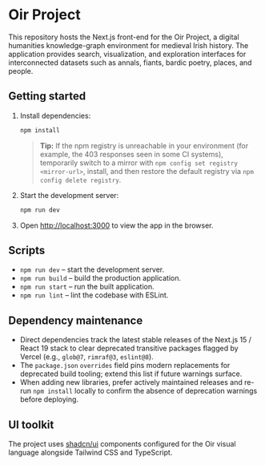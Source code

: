 # Oir Project

This repository hosts the Next.js front-end for the Oir Project, a digital humanities knowledge-graph environment for medieval Irish history. The application provides search, visualization, and exploration interfaces for interconnected datasets such as annals, fiants, bardic poetry, places, and people.

## Getting started

1. Install dependencies:
   ```bash
   npm install
   ```
   > **Tip:** If the npm registry is unreachable in your environment (for example, the 403 responses seen in some CI systems), temporarily switch to a mirror with `npm config set registry <mirror-url>`, install, and then restore the default registry via `npm config delete registry`.
2. Start the development server:
   ```bash
   npm run dev
   ```
3. Open [http://localhost:3000](http://localhost:3000) to view the app in the browser.

## Scripts

- `npm run dev` – start the development server.
- `npm run build` – build the production application.
- `npm run start` – run the built application.
- `npm run lint` – lint the codebase with ESLint.

## Dependency maintenance

- Direct dependencies track the latest stable releases of the Next.js 15 / React 19 stack to clear deprecated transitive packages flagged by Vercel (e.g., `glob@7`, `rimraf@3`, `eslint@8`).
- The `package.json` `overrides` field pins modern replacements for deprecated build tooling; extend this list if future warnings surface.
- When adding new libraries, prefer actively maintained releases and re-run `npm install` locally to confirm the absence of deprecation warnings before deploying.

## UI toolkit

The project uses [shadcn/ui](https://ui.shadcn.com) components configured for the Oir visual language alongside Tailwind CSS and TypeScript.

